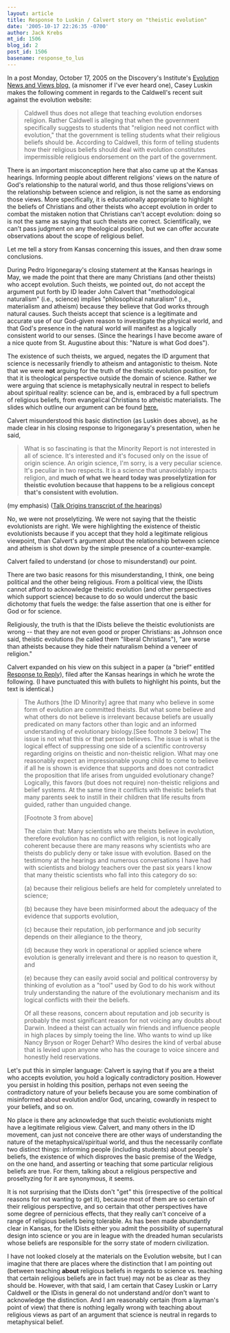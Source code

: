 ```yaml
---
layout: article
title: Response to Luskin / Calvert story on "theistic evolution"
date: '2005-10-17 22:26:35 -0700'
author: Jack Krebs
mt_id: 1506
blog_id: 2
post_id: 1506
basename: response_to_lus
---
```

In a post Monday, October 17, 2005 on the Discovery's Institute's [Evolution News and Views blog,](http://www.evolutionnews.org) (a misnomer if I've ever heard one), Casey Luskin makes the following comment in regards to the Caldwell's recent suit against the evolution website:

> Caldwell thus does not allege that teaching evolution endorses religion. Rather Caldwell is alleging that when the government specifically suggests to students that "religion need not conflict with evolution," that the government is telling students what their religious beliefs should be. According to Caldwell, this form of telling students how their religious beliefs should deal with evolution constitutes impermissible religious endorsement on the part of the government.

There is an important misconception here that also came up at the Kansas hearings.  Informing people about different religions' views on the nature of God's relationship to the natural world, and thus those religions'views on the relationship between science and religion, is not the same as endorsing those views.  More specifically, it is educationally appropriate to highlight the beliefs of Christians and other theists who accept evolution in order to combat the mistaken notion that Christians can't accept evolution: doing so is not the same as saying that such theists are correct.  Scientifically, we can't pass judgment on any theological position, but we can offer accurate observations about the scope of religious belief.

Let me tell a story from Kansas concerning this issues, and then draw some conclusions.

During Pedro Irigonegaray's closing statement at the Kansas hearings in May, we made the point that there are many Christians (and other theists) who accept evolution.  Such theists, we pointed out, do not accept the argument put forth by ID leader John Calvert that "methodological naturalism" (i.e., science) implies "philosophical naturalism" (i.e., materialism and atheism) because they believe that God works through natural causes.  Such theists accept that science is a legitimate and accurate use of our God-given reason to investigate the physical world, and that God's presence in the natural world will manifest as a logically consistent world to our senses.  (Since the hearings I have become aware of a nice quote from St. Augustine about this:  "Nature is what God does").

The existence of such theists, we argued, negates the ID argument that science is necessarily friendly to atheism and antagonistic to theism. Note that we were **not** arguing for the truth of the theistic evolution position, for that it is theological perspective outside the domain of science.  Rather we were arguing that science is metaphysically neutral in respect to beliefs about spiritual reality: science can be, and is, embraced by a full spectrum of religious beliefs, from evangelical Christians to atheistic materialists.  The slides which outline our argument can be found [ here.](http://scepttestimonyirigonegaray01.pdf)

Calvert misunderstood this basic distinction (as Luskin does above), as he made clear in his closing response to Irigonegaray's presentation, when he said,

> What is so fascinating is that the Minority Report is not interested in all of science. It's interested and it's focused only on the issue of origin science. An origin science, I'm sorry, is a very peculiar science. It's peculiar in two respects. It is a science that unavoidably impacts religion, and **much of what we heard today was proselytization for theistic evolution because that happens to be a religious concept that's consistent with evolution.**

 (my emphasis) ([Talk Origins transcript of the hearings](http://www.talkorigins.org/faqs/kansas/kangaroo12.html#p4576))

No, we were not proselytizing.  We were not saying that the theistic evolutionists are right.  We were highlighting the existence of theistic evolutionists because if you accept that they hold a legitimate religious viewpoint, than Calvert's argument about the relationship between science and atheism is shot down by the simple presence of a counter-example.

Calvert failed to understand (or chose to misunderstand) our point.

There are two basic reasons for this misunderstanding, I think, one being political and the other being religious.  From a political view, the IDists cannot afford to acknowledge theistic evolution (and other perspectives which support science) because to do so would undercut the basic dichotomy that fuels the wedge: the false assertion that one is either for God or for science.

Religiously, the truth is that the IDists believe the theistic evolutionists are wrong -- that they are not even good or proper Christians:  as Johnson once said, theistic evolutions (he called them "liberal Christians"), "are worse than atheists because they hide their naturalism behind a veneer of religion."

Calvert expanded on his view on this subject in a paper (a "brief" entitled [ Response to Reply](http://www.kansasscience2005.com/Reply%20to%20Response.pdf)), filed after the Kansas hearings in which he wrote the following. (I have punctuated this with bullets to highlight his points, but the text is identical.)

> The Authors \[the ID Minority\] agree that many who believe in some form of evolution are committed theists. But what some believe and what others do not believe is irrelevant because beliefs are usually predicated on many factors other than logic and an informed understanding of evolutionary biology.\[See footnote 3 below\] The issue is not what this or that person believes.  The issue is what is the logical effect of suppressing one side of a scientific controversy regarding origins on theistic and non-theistic religion.  What may one reasonably expect an impressionable young child to come to believe if all he is shown is evidence that supports and does not contradict the proposition that life arises from unguided evolutionary change?  Logically, this favors (but does not require) non-theistic religions and belief systems.  At the same time it conflicts with theistic beliefs that many parents seek to instill in their children that life results from guided, rather than unguided change.  
> 
> \[Footnote 3 from above\]
> 
> The claim that: Many scientists who are theists believe in evolution, therefore evolution has no conflict with religion, is not logically coherent because there are many reasons why scientists who are theists do publicly deny or take issue with evolution. Based on the testimony at the hearings and numerous conversations I have had with scientists and biology teachers over the past six years I know that many theistic scientists who fall into this category do so: 
> 
> (a) because their religious beliefs are held for completely unrelated to science; 
> 
> (b) because they have been misinformed about the adequacy of the evidence that supports evolution, 
> 
> (c) because their reputation, job performance and job security depends on their allegiance to the theory, 
> 
> (d) because they work in operational or applied science where evolution is generally irrelevant and there is no reason to question it, and 
> 
> (e) because they can easily avoid social and political controversy by thinking of evolution as a "tool" used by God to do his work without truly understanding the nature of the evolutionary mechanism and its logical conflicts with their the beliefs. 
> 
> Of all these reasons, concern about reputation and job security is probably the most significant reason for not voicing any doubts about Darwin.  Indeed a theist can actually win friends and influence people in high places by simply toeing the line.  Who wants to wind up like Nancy Bryson or Roger Dehart?  Who desires the kind of verbal abuse that is levied upon anyone who has the courage to voice sincere and honestly held reservations.

Let's put this in simpler language:  Calvert is saying that if you are a theist who accepts evolution, you hold a logically contradictory position.  However you persist in holding this position, perhaps not even seeing the contradictory nature of your beliefs because you are some combination of misinformed about evolution and/or God, uncaring, cowardly in respect to your beliefs, and so on.

No place is there any acknowledge that such theistic evolutionists might have a legitimate religious view.  Calvert, and many others in the ID movement, can just not conceive there are other ways of understanding the nature of the metaphysical/spiritual world, and thus the necessarily conflate two distinct things: informing people (including students) about people's beliefs, the existence of  which disproves the basic premise of the Wedge, on the one hand, and asserting or teaching that some particular religious beliefs are true.  For them, talking about a religious perspective and proseltyzing for it are synonymous, it seems.

It is not surprising that the IDists don't "get" this (irrespective of the political reasons for not wanting to get it), because most of them are so certain of their religious perspective, and so certain that other perspectives have some degree of pernicious effects, that they really can't conceive of a range of religious beliefs being tolerable.  As has been made abundantly clear in Kansas, for the IDists either you admit the possibility of supernatural design into science or you are in league with the dreaded human secularists whose beliefs are responsible for the sorry state of modern civilization.

I have not looked closely at the materials on the Evolution website, but I can imagine that there are places where the distinction that I am pointing out (between teaching **about** religious beliefs in regards to science vs. teaching that certain religious beliefs are in fact true) may not be as clear as they should be.  However, with that said, I am certain that Casey Luskin or Larry Caldwell or the IDists in general do not understand and/or don't want to acknowledge the distinction.  And I am reasonably certain (from a layman's point of view) that there is nothing legally wrong with teaching about religious views as part of an argument that science is neutral in regards to metaphysical belief.
